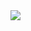 

<a href="https://portal.azure.com/#create/Microsoft.Template/uri/https://raw.githubusercontent.com/microsoft/globalopenaihack/sentiment/SentimentAnalysis/OpenAILogicApp/opanaologicapptemplate.json" target="_blank">
    <img src="https://aka.ms/deploytoazurebutton"/>